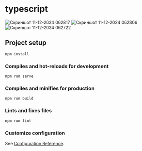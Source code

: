 # typescript
![Скриншот 11-12-2024 062817](https://github.com/user-attachments/assets/755ccf8a-ec73-4cb8-807e-022632370ef3)
![Скриншот 11-12-2024 062806](https://github.com/user-attachments/assets/3ac70c46-d922-4c51-8be4-462eef8e0c0a)
![Скриншот 11-12-2024 062722](https://github.com/user-attachments/assets/bd4de89c-821d-48c9-a0a1-9887fcf837cf)

## Project setup
```
npm install
```

### Compiles and hot-reloads for development
```
npm run serve
```

### Compiles and minifies for production
```
npm run build
```

### Lints and fixes files
```
npm run lint
```

### Customize configuration
See [Configuration Reference](https://cli.vuejs.org/config/).
